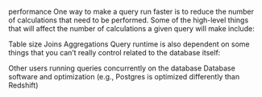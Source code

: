 performance
One way to make a query run faster is to reduce the number of calculations that need to be performed. Some of the high-level things that will affect the number of calculations a given query will make include:

Table size
Joins
Aggregations
Query runtime is also dependent on some things that you can’t really control related to the database itself:

Other users running queries concurrently on the database
Database software and optimization (e.g., Postgres is optimized differently than Redshift)